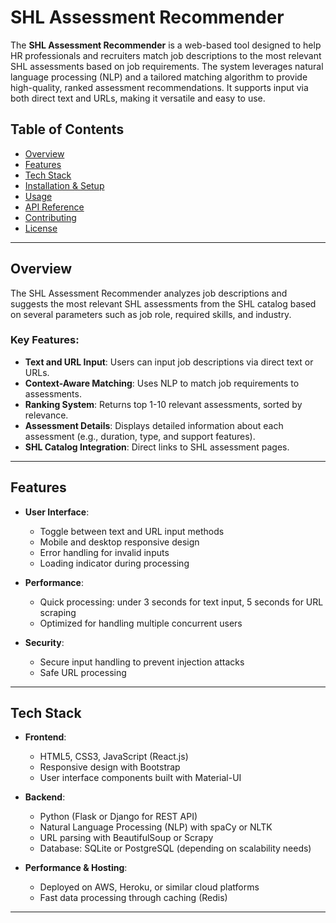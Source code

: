 # SHL Assessment Recommender

The **SHL Assessment Recommender** is a web-based tool designed to help HR professionals and recruiters match job descriptions to the most relevant SHL assessments based on job requirements. The system leverages natural language processing (NLP) and a tailored matching algorithm to provide high-quality, ranked assessment recommendations. It supports input via both direct text and URLs, making it versatile and easy to use.

## Table of Contents
- [Overview](#overview)
- [Features](#features)
- [Tech Stack](#tech-stack)
- [Installation & Setup](#installation-setup)
- [Usage](#usage)
- [API Reference](#api-reference)
- [Contributing](#contributing)
- [License](#license)

---

## Overview

The SHL Assessment Recommender analyzes job descriptions and suggests the most relevant SHL assessments from the SHL catalog based on several parameters such as job role, required skills, and industry. 

### Key Features:
- **Text and URL Input**: Users can input job descriptions via direct text or URLs.
- **Context-Aware Matching**: Uses NLP to match job requirements to assessments.
- **Ranking System**: Returns top 1-10 relevant assessments, sorted by relevance.
- **Assessment Details**: Displays detailed information about each assessment (e.g., duration, type, and support features).
- **SHL Catalog Integration**: Direct links to SHL assessment pages.

---

## Features

- **User Interface**:
  - Toggle between text and URL input methods
  - Mobile and desktop responsive design
  - Error handling for invalid inputs
  - Loading indicator during processing

- **Performance**:
  - Quick processing: under 3 seconds for text input, 5 seconds for URL scraping
  - Optimized for handling multiple concurrent users

- **Security**:
  - Secure input handling to prevent injection attacks
  - Safe URL processing

---

## Tech Stack

- **Frontend**: 
  - HTML5, CSS3, JavaScript (React.js)
  - Responsive design with Bootstrap
  - User interface components built with Material-UI

- **Backend**:
  - Python (Flask or Django for REST API)
  - Natural Language Processing (NLP) with spaCy or NLTK
  - URL parsing with BeautifulSoup or Scrapy
  - Database: SQLite or PostgreSQL (depending on scalability needs)

- **Performance & Hosting**:
  - Deployed on AWS, Heroku, or similar cloud platforms
  - Fast data processing through caching (Redis)

---


